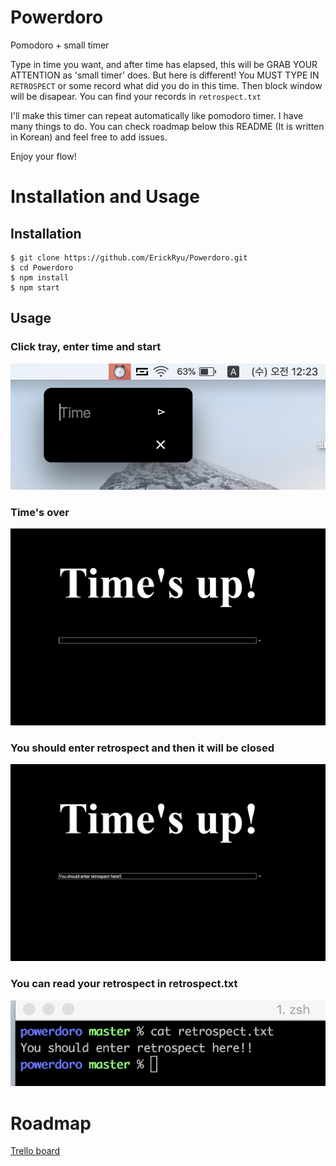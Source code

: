 # Powerdoro
Pomodoro + small timer

Type in time you want, and after time has elapsed, this will be GRAB YOUR ATTENTION as 'small timer' does. But here is different!
You MUST TYPE IN `RETROSPECT` or some record what did you do in this time. Then block window will be disapear.
You can find your records in `retrospect.txt`

I'll make this timer can repeat automatically like pomodoro timer.
I have many things to do. You can check roadmap below this README (It is written in Korean) and feel free to add issues.

Enjoy your flow!


# Installation and Usage
## Installation
```
$ git clone https://github.com/ErickRyu/Powerdoro.git
$ cd Powerdoro
$ npm install
$ npm start
```
## Usage
### Click tray, enter time and start
![alt text](screenshots/step01.png "step1 image")

### Time's over
![alt text](screenshots/step02.png "step2 image")

### You should enter retrospect and then it will be closed
![alt text](screenshots/step03.png "step3 image")

### You can read your retrospect in retrospect.txt
![alt text](screenshots/step04.png "step4 image")

# Roadmap
[Trello board](https://trello.com/b/zDA1vG6u)

